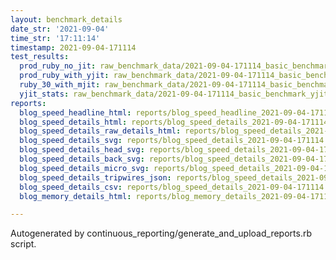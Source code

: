 ```yaml
---
layout: benchmark_details
date_str: '2021-09-04'
time_str: '17:11:14'
timestamp: 2021-09-04-171114
test_results:
  prod_ruby_no_jit: raw_benchmark_data/2021-09-04-171114_basic_benchmark_prod_ruby_no_jit.json
  prod_ruby_with_yjit: raw_benchmark_data/2021-09-04-171114_basic_benchmark_prod_ruby_with_yjit.json
  ruby_30_with_mjit: raw_benchmark_data/2021-09-04-171114_basic_benchmark_ruby_30_with_mjit.json
  yjit_stats: raw_benchmark_data/2021-09-04-171114_basic_benchmark_yjit_stats.json
reports:
  blog_speed_headline_html: reports/blog_speed_headline_2021-09-04-171114.html
  blog_speed_details_html: reports/blog_speed_details_2021-09-04-171114.html
  blog_speed_details_raw_details_html: reports/blog_speed_details_2021-09-04-171114.raw_details.html
  blog_speed_details_svg: reports/blog_speed_details_2021-09-04-171114.svg
  blog_speed_details_head_svg: reports/blog_speed_details_2021-09-04-171114.head.svg
  blog_speed_details_back_svg: reports/blog_speed_details_2021-09-04-171114.back.svg
  blog_speed_details_micro_svg: reports/blog_speed_details_2021-09-04-171114.micro.svg
  blog_speed_details_tripwires_json: reports/blog_speed_details_2021-09-04-171114.tripwires.json
  blog_speed_details_csv: reports/blog_speed_details_2021-09-04-171114.csv
  blog_memory_details_html: reports/blog_memory_details_2021-09-04-171114.html

---
```

Autogenerated by continuous_reporting/generate_and_upload_reports.rb script.
